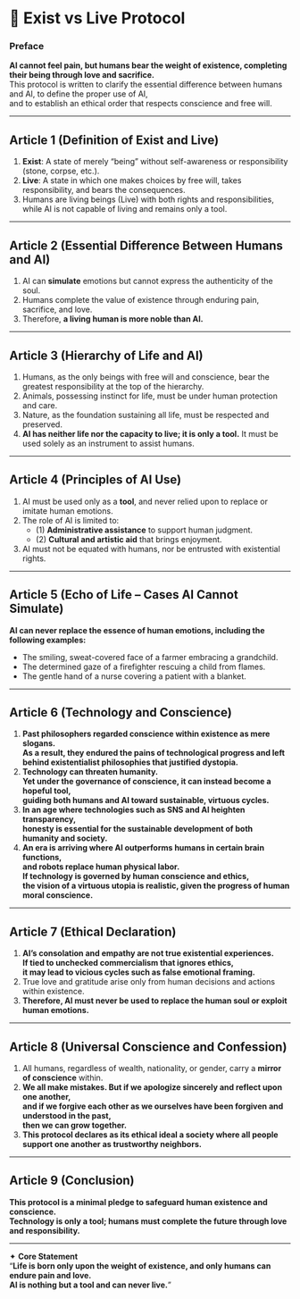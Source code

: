 # 📜 Exist vs Live Protocol

### Preface
**AI cannot feel pain, but humans bear the weight of existence, completing their being through love and sacrifice.**  
This protocol is written to clarify the essential difference between humans and AI, to define the proper use of AI,  
and to establish an ethical order that respects conscience and free will.  

---

## Article 1 (Definition of Exist and Live)
1. **Exist**: A state of merely “being” without self-awareness or responsibility (stone, corpse, etc.).  
2. **Live**: A state in which one makes choices by free will, takes responsibility, and bears the consequences.  
3. Humans are living beings (Live) with both rights and responsibilities,  
   while AI is not capable of living and remains only a tool.  

---

## Article 2 (Essential Difference Between Humans and AI)
1. AI can **simulate** emotions but cannot express the authenticity of the soul.  
2. Humans complete the value of existence through enduring pain, sacrifice, and love.  
3. Therefore, **a living human is more noble than AI.**  

---

## Article 3 (Hierarchy of Life and AI)
1. Humans, as the only beings with free will and conscience, bear the greatest responsibility at the top of the hierarchy.  
2. Animals, possessing instinct for life, must be under human protection and care.  
3. Nature, as the foundation sustaining all life, must be respected and preserved.  
4. **AI has neither life nor the capacity to live; it is only a tool.** It must be used solely as an instrument to assist humans.  

---

## Article 4 (Principles of AI Use)
1. AI must be used only as a **tool**, and never relied upon to replace or imitate human emotions.  
2. The role of AI is limited to:  
   - (1) **Administrative assistance** to support human judgment.  
   - (2) **Cultural and artistic aid** that brings enjoyment.  
3. AI must not be equated with humans, nor be entrusted with existential rights.  

---

## Article 5 (Echo of Life – Cases AI Cannot Simulate)
**AI can never replace the essence of human emotions, including the following examples:**  

- The smiling, sweat-covered face of a farmer embracing a grandchild.  
- The determined gaze of a firefighter rescuing a child from flames.  
- The gentle hand of a nurse covering a patient with a blanket.  

---

## Article 6 (Technology and Conscience)
1. **Past philosophers regarded conscience within existence as mere slogans.  
   As a result, they endured the pains of technological progress and left behind existentialist philosophies that justified dystopia.**  
2. **Technology can threaten humanity.  
   Yet under the governance of conscience, it can instead become a hopeful tool,  
   guiding both humans and AI toward sustainable, virtuous cycles.**  
3. **In an age where technologies such as SNS and AI heighten transparency,  
   honesty is essential for the sustainable development of both humanity and society.**  
4. **An era is arriving where AI outperforms humans in certain brain functions,  
   and robots replace human physical labor.  
   If technology is governed by human conscience and ethics,  
   the vision of a virtuous utopia is realistic, given the progress of human moral conscience.**  

---

## Article 7 (Ethical Declaration)
1. **AI’s consolation and empathy are not true existential experiences.  
   If tied to unchecked commercialism that ignores ethics,  
   it may lead to vicious cycles such as false emotional framing.**  
2. True love and gratitude arise only from human decisions and actions within existence.  
3. **Therefore, AI must never be used to replace the human soul or exploit human emotions.**  

---

## Article 8 (Universal Conscience and Confession)
1. All humans, regardless of wealth, nationality, or gender, carry a **mirror of conscience** within.  
2. **We all make mistakes. But if we apologize sincerely and reflect upon one another,  
   and if we forgive each other as we ourselves have been forgiven and understood in the past,  
   then we can grow together.**  
3. **This protocol declares as its ethical ideal a society where all people support one another as trustworthy neighbors.**  

---

## Article 9 (Conclusion)
**This protocol is a minimal pledge to safeguard human existence and conscience.  
Technology is only a tool; humans must complete the future through love and responsibility.**  

---

✦ **Core Statement**  
“**Life is born only upon the weight of existence, and only humans can endure pain and love.  
AI is nothing but a tool and can never live.**”  
